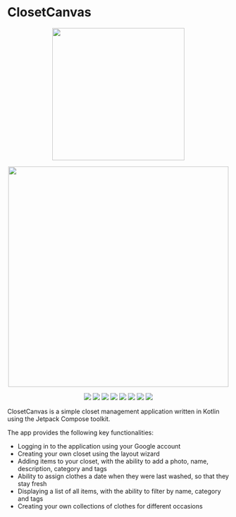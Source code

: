# ClosetCanvas 
<p align="center">
  <img width=300 src="https://i.ibb.co/S0jbyTT/round-logo-no-text.png">
</p>
<p align="center">
  <img width=500 src="https://i.ibb.co/VxPMPvT/text-with-background.png">
</p>
<p align="center">
  <img src="https://img.shields.io/badge/version-1.9.10-%237F52FF?style=flat-square&logo=kotlin">
  <img src="https://img.shields.io/badge/bom_version-2023.03.00-%234285F4?style=flat-square&logo=jetpack%20compose">
  <img src="https://img.shields.io/badge/version-1.2.0--alpha11-%23757575?style=flat-square&logo=material%20design">
  <img src="https://img.shields.io/badge/Coil-2.4.0-%233B6BB4?style=flat-square">
  <img src="https://img.shields.io/badge/bom_version-32.3.1-%23FFCA28?style=flat-square&logo=firebase">
  <img src="https://img.shields.io/badge/version-Hedgehog_%7C_2023.1.1-%233DDC84?style=flat-square&logo=android%20studio">
  <img src="https://img.shields.io/badge/minSdk-24-%233DDC84?style=flat-square&logo=android">
  <img src="https://img.shields.io/badge/targetSdk-31-%233DDC84?style=flat-square&logo=android">
</p>

ClosetCanvas is a simple closet management application written in Kotlin using the Jetpack Compose toolkit.

The app provides the following key functionalities:
- Logging in to the application using your Google account
- Creating your own closet using the layout wizard
- Adding items to your closet, with the ability to add a photo, name, description, category and tags
- Ability to assign clothes a date when they were last washed, so that they stay fresh
- Displaying a list of all items, with the ability to filter by name, category and tags
- Creating your own collections of clothes for different occasions
